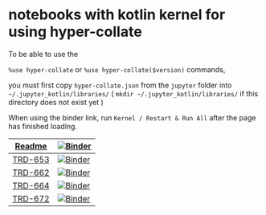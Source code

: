 # notebooks with kotlin kernel for using hyper-collate

To be able to use the 

`%use hyper-collate`
or
`%use hyper-collate($version)`
commands,

you must first copy `hyper-collate.json` from the `jupyter` folder into `~/.jupyter_kotlin/libraries/`
( `mkdir ~/.jupyter_kotlin/libraries/` if this directory does not exist yet )  

When using the binder link, run `Kernel / Restart & Run All` after the page has finished loading.


[Readme](https://github.com/HuygensING/hyper-collate/blob/develop/notebooks/hyper-collate-readme.ipynb) | [![Binder](https://mybinder.org/badge_logo.svg)](https://mybinder.org/v2/gh/HuygensING/hyper-collate/develop?filepath=notebooks%2Fhyper-collate-readme.ipynb)
---- | ----
[TRD-653](https://github.com/HuygensING/hyper-collate/blob/develop/notebooks/trd-653.ipynb) | [![Binder](https://mybinder.org/badge_logo.svg)](https://mybinder.org/v2/gh/HuygensING/hyper-collate/develop?filepath=notebooks%2Ftrd-653.ipynb)
[TRD-662](https://github.com/HuygensING/hyper-collate/blob/develop/notebooks/trd-662.ipynb) | [![Binder](https://mybinder.org/badge_logo.svg)](https://mybinder.org/v2/gh/HuygensING/hyper-collate/develop?filepath=notebooks%2Ftrd-662.ipynb)
[TRD-664](https://github.com/HuygensING/hyper-collate/blob/develop/notebooks/trd-664.ipynb) | [![Binder](https://mybinder.org/badge_logo.svg)](https://mybinder.org/v2/gh/HuygensING/hyper-collate/develop?filepath=notebooks%2Ftrd-664.ipynb)
[TRD-672](https://github.com/HuygensING/hyper-collate/blob/develop/notebooks/trd-672.ipynb) | [![Binder](https://mybinder.org/badge_logo.svg)](https://mybinder.org/v2/gh/HuygensING/hyper-collate/develop?filepath=notebooks%2Ftrd-672.ipynb)

